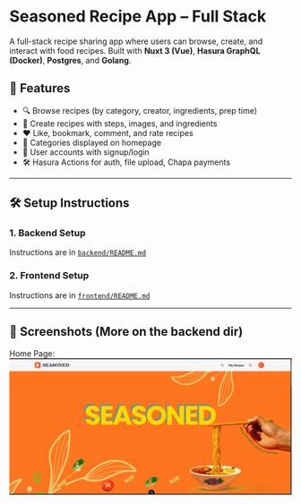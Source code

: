 # Seasoned Recipe App – Full Stack 

A full-stack recipe sharing app where users can browse, create, and interact with food recipes.
Built with **Nuxt 3 (Vue)**, **Hasura GraphQL (Docker)**, **Postgres**, and **Golang**.



## 🚀 Features

* 🔍 Browse recipes (by category, creator, ingredients, prep time)
* 🍴 Create recipes with steps, images, and ingredients
* ❤️ Like, bookmark, comment, and rate recipes
* 📂 Categories displayed on homepage
* 👤 User accounts with signup/login
* 🛠 Hasura Actions for auth, file upload, Chapa payments

---

## 🛠 Setup Instructions

### 1. Backend Setup

Instructions are in [`backend/README.md`](./backend/README.md)

### 2. Frontend Setup

Instructions are in [`frontend/README.md`](./frontend/README.md)

---

## 📸 Screenshots (More on the backend dir)

Home Page:
![Home Screenshot](./frontend/assets/images/ss1.png)







